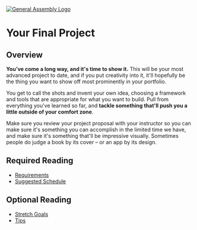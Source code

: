 [![General Assembly Logo](https://camo.githubusercontent.com/1a91b05b8f4d44b5bbfb83abac2b0996d8e26c92/687474703a2f2f692e696d6775722e636f6d2f6b6538555354712e706e67)](https://generalassemb.ly/education/web-development-immersive)

# Your Final Project

## Overview

**You’ve come a long way, and it's time to show it.** This will be your most
advanced project to date, and if you put creativity into it, it'll hopefully
be the thing you want to show off most prominently in your portfolio.

You get to call the shots and invent your own idea, choosing a framework and
tools that are appropriate for what you want to build. Pull from everything
you've learned so far, and **tackle something that'll push you a little
outside of your comfort zone**.

Make sure you review your project proposal with your instructor so you can make
sure it's something you can accomplish in the limited time we have, and make
sure it's something that'll be impressive visually. Sometimes people do
judge a book by its cover – or an app by its design.


## Required Reading

- [Requirements](requirements.md)
- [Suggested Schedule](schedule.md)

## Optional Reading

- [Stretch Goals](stretch_goals.md)
- [Tips](tips.md)


